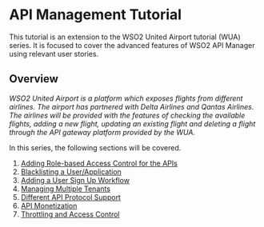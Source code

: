 # API Management Tutorial

This tutorial is an extension to the WSO2 United Airport tutorial (WUA) series. It is focused to cover the advanced features of WSO2 API Manager using relevant user stories.

## Overview
_WSO2 United Airport is a platform which exposes flights from different airlines. The airport has partnered with Delta Airlines and Qantas Airlines. The airlines will be provided with the features of checking the available flights, adding a new flight, updating an existing flight and deleting a flight through the API gateway platform provided by the WUA._

In this series, the following sections will be covered.

1. [Adding Role-based Access Control for the APIs](1-role-based-auth.md)
2. [Blacklisting a User/Application](2-blacklisting.md)
3. [Adding a User Sign Up Workflow](3-sign-up-workflow.md)
4. [Managing Multiple Tenants](4-manage-tenants.md)
5. [Different API Protocol Support](5-supported-protocols.md)
6. [API Monetization](6-api-monetization.md)
7. [Throttling and Access Control](7-throttling-access-control.md)

